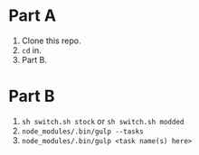 # Part A
1. Clone this repo.
2. `cd` in.
3. Part B.

# Part B
1. `sh switch.sh stock` or `sh switch.sh modded`
2. `node_modules/.bin/gulp --tasks`
3. `node_modules/.bin/gulp <task name(s) here>`
